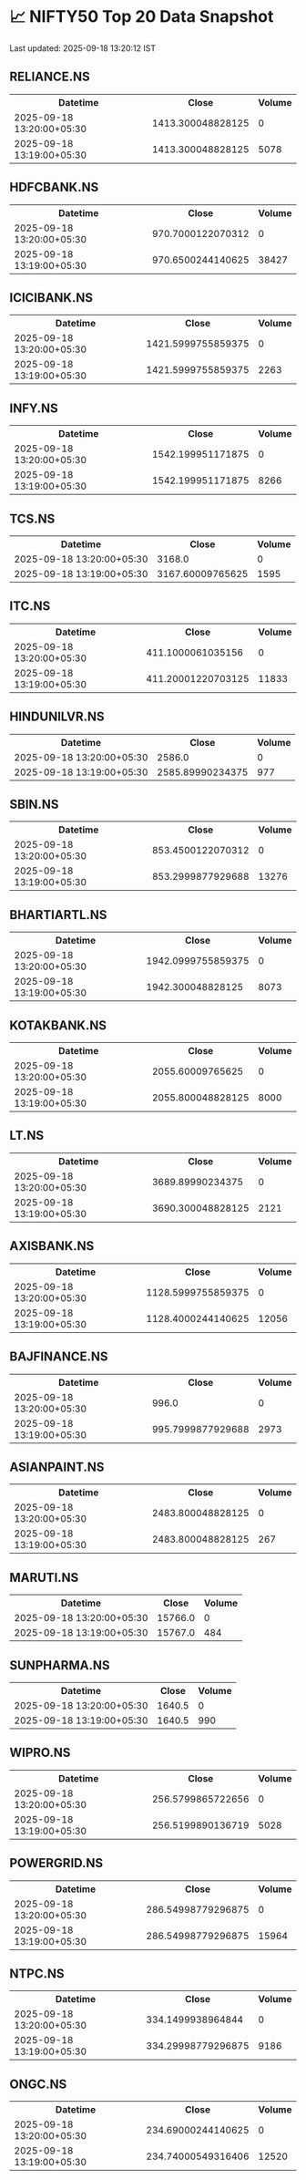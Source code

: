 # 📈 NIFTY50 Top 20 Data Snapshot

Last updated: 2025-09-18 13:20:12 IST

## RELIANCE.NS

<table>
  <tr><th>Datetime</th><th>Close</th><th>Volume</th></tr>
  <tr><td>2025-09-18 13:20:00+05:30</td><td>1413.300048828125</td><td>0</td></tr>
  <tr><td>2025-09-18 13:19:00+05:30</td><td>1413.300048828125</td><td>5078</td></tr>
</table>

## HDFCBANK.NS

<table>
  <tr><th>Datetime</th><th>Close</th><th>Volume</th></tr>
  <tr><td>2025-09-18 13:20:00+05:30</td><td>970.7000122070312</td><td>0</td></tr>
  <tr><td>2025-09-18 13:19:00+05:30</td><td>970.6500244140625</td><td>38427</td></tr>
</table>

## ICICIBANK.NS

<table>
  <tr><th>Datetime</th><th>Close</th><th>Volume</th></tr>
  <tr><td>2025-09-18 13:20:00+05:30</td><td>1421.5999755859375</td><td>0</td></tr>
  <tr><td>2025-09-18 13:19:00+05:30</td><td>1421.5999755859375</td><td>2263</td></tr>
</table>

## INFY.NS

<table>
  <tr><th>Datetime</th><th>Close</th><th>Volume</th></tr>
  <tr><td>2025-09-18 13:20:00+05:30</td><td>1542.199951171875</td><td>0</td></tr>
  <tr><td>2025-09-18 13:19:00+05:30</td><td>1542.199951171875</td><td>8266</td></tr>
</table>

## TCS.NS

<table>
  <tr><th>Datetime</th><th>Close</th><th>Volume</th></tr>
  <tr><td>2025-09-18 13:20:00+05:30</td><td>3168.0</td><td>0</td></tr>
  <tr><td>2025-09-18 13:19:00+05:30</td><td>3167.60009765625</td><td>1595</td></tr>
</table>

## ITC.NS

<table>
  <tr><th>Datetime</th><th>Close</th><th>Volume</th></tr>
  <tr><td>2025-09-18 13:20:00+05:30</td><td>411.1000061035156</td><td>0</td></tr>
  <tr><td>2025-09-18 13:19:00+05:30</td><td>411.20001220703125</td><td>11833</td></tr>
</table>

## HINDUNILVR.NS

<table>
  <tr><th>Datetime</th><th>Close</th><th>Volume</th></tr>
  <tr><td>2025-09-18 13:20:00+05:30</td><td>2586.0</td><td>0</td></tr>
  <tr><td>2025-09-18 13:19:00+05:30</td><td>2585.89990234375</td><td>977</td></tr>
</table>

## SBIN.NS

<table>
  <tr><th>Datetime</th><th>Close</th><th>Volume</th></tr>
  <tr><td>2025-09-18 13:20:00+05:30</td><td>853.4500122070312</td><td>0</td></tr>
  <tr><td>2025-09-18 13:19:00+05:30</td><td>853.2999877929688</td><td>13276</td></tr>
</table>

## BHARTIARTL.NS

<table>
  <tr><th>Datetime</th><th>Close</th><th>Volume</th></tr>
  <tr><td>2025-09-18 13:20:00+05:30</td><td>1942.0999755859375</td><td>0</td></tr>
  <tr><td>2025-09-18 13:19:00+05:30</td><td>1942.300048828125</td><td>8073</td></tr>
</table>

## KOTAKBANK.NS

<table>
  <tr><th>Datetime</th><th>Close</th><th>Volume</th></tr>
  <tr><td>2025-09-18 13:20:00+05:30</td><td>2055.60009765625</td><td>0</td></tr>
  <tr><td>2025-09-18 13:19:00+05:30</td><td>2055.800048828125</td><td>8000</td></tr>
</table>

## LT.NS

<table>
  <tr><th>Datetime</th><th>Close</th><th>Volume</th></tr>
  <tr><td>2025-09-18 13:20:00+05:30</td><td>3689.89990234375</td><td>0</td></tr>
  <tr><td>2025-09-18 13:19:00+05:30</td><td>3690.300048828125</td><td>2121</td></tr>
</table>

## AXISBANK.NS

<table>
  <tr><th>Datetime</th><th>Close</th><th>Volume</th></tr>
  <tr><td>2025-09-18 13:20:00+05:30</td><td>1128.5999755859375</td><td>0</td></tr>
  <tr><td>2025-09-18 13:19:00+05:30</td><td>1128.4000244140625</td><td>12056</td></tr>
</table>

## BAJFINANCE.NS

<table>
  <tr><th>Datetime</th><th>Close</th><th>Volume</th></tr>
  <tr><td>2025-09-18 13:20:00+05:30</td><td>996.0</td><td>0</td></tr>
  <tr><td>2025-09-18 13:19:00+05:30</td><td>995.7999877929688</td><td>2973</td></tr>
</table>

## ASIANPAINT.NS

<table>
  <tr><th>Datetime</th><th>Close</th><th>Volume</th></tr>
  <tr><td>2025-09-18 13:20:00+05:30</td><td>2483.800048828125</td><td>0</td></tr>
  <tr><td>2025-09-18 13:19:00+05:30</td><td>2483.800048828125</td><td>267</td></tr>
</table>

## MARUTI.NS

<table>
  <tr><th>Datetime</th><th>Close</th><th>Volume</th></tr>
  <tr><td>2025-09-18 13:20:00+05:30</td><td>15766.0</td><td>0</td></tr>
  <tr><td>2025-09-18 13:19:00+05:30</td><td>15767.0</td><td>484</td></tr>
</table>

## SUNPHARMA.NS

<table>
  <tr><th>Datetime</th><th>Close</th><th>Volume</th></tr>
  <tr><td>2025-09-18 13:20:00+05:30</td><td>1640.5</td><td>0</td></tr>
  <tr><td>2025-09-18 13:19:00+05:30</td><td>1640.5</td><td>990</td></tr>
</table>

## WIPRO.NS

<table>
  <tr><th>Datetime</th><th>Close</th><th>Volume</th></tr>
  <tr><td>2025-09-18 13:20:00+05:30</td><td>256.5799865722656</td><td>0</td></tr>
  <tr><td>2025-09-18 13:19:00+05:30</td><td>256.5199890136719</td><td>5028</td></tr>
</table>

## POWERGRID.NS

<table>
  <tr><th>Datetime</th><th>Close</th><th>Volume</th></tr>
  <tr><td>2025-09-18 13:20:00+05:30</td><td>286.54998779296875</td><td>0</td></tr>
  <tr><td>2025-09-18 13:19:00+05:30</td><td>286.54998779296875</td><td>15964</td></tr>
</table>

## NTPC.NS

<table>
  <tr><th>Datetime</th><th>Close</th><th>Volume</th></tr>
  <tr><td>2025-09-18 13:20:00+05:30</td><td>334.1499938964844</td><td>0</td></tr>
  <tr><td>2025-09-18 13:19:00+05:30</td><td>334.29998779296875</td><td>9186</td></tr>
</table>

## ONGC.NS

<table>
  <tr><th>Datetime</th><th>Close</th><th>Volume</th></tr>
  <tr><td>2025-09-18 13:20:00+05:30</td><td>234.69000244140625</td><td>0</td></tr>
  <tr><td>2025-09-18 13:19:00+05:30</td><td>234.74000549316406</td><td>12520</td></tr>
</table>

